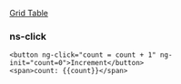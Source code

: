 [Grid Table](http://lorenzofox3.github.io/smart-table-website/)
### ns-click
    <button ng-click="count = count + 1" ng-init="count=0">Increment</button>
    <span>count: {{count}}</span>
